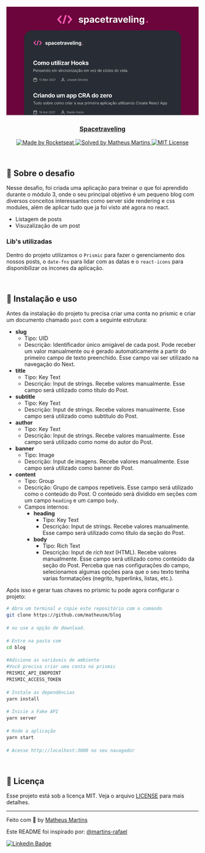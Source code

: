 <p align="center">

<a href="https://blog-matheusm.vercel.app/">
<img src="public/images/capa.png" alt="Ignite" >
</a>
</p>
<a href="https://blog-matheusm.vercel.app/">

<h3 align="center">
  Spacetraveling
</h3>

</a>

<p align="center">
  <a href="https://rocketseat.com.br">
    <img alt="Made by Rocketseat" src="https://img.shields.io/badge/made%20by-Rocketseat-%2306b656?style=flat-square">
  </a>
  
  <a href="https://www.linkedin.com/in/rafaeldcmartins/">
    <img alt="Solved by Matheus Martins" src="https://img.shields.io/badge/solved%20by-Matheus%20Martins-blueviolet?style=flat-square">
  </a>
  
  <a href="https://www.linkedin.com/in/rafaeldcmartins/">
    <img alt="MIT License" src="https://img.shields.io/github/license/matheusm/watchme?style=flat-square">
  </a>
  
</p>

<br>

## :rocket: Sobre o desafio

Nesse desafio, foi criada uma aplicação para treinar o que foi aprendido durante o módulo 3, onde o seu principal objetivo é um pequeno blog com diversos conceitos interessantes como server side rendering e css modules, além de aplicar tudo que ja foi visto até agora no react.

- Listagem de posts
- Visuzalização de um post

### Lib's utilizadas
Dentro do projeto utilizamos o `Prismic` para fazer o gerenciamento dos nossos posts, o `date-fns` para lidar com as datas e o `react-icons` para disponibilizar os incones da aplicação.

<br>

## :wrench: Instalação e uso
Antes da instalação do projeto tu precisa criar uma conta no prismic e criar um documento chamado `post` com a seguinte estrutura:


  - **slug**
    - Tipo: UID
    - Descrição: Identificador único amigável de cada post. Pode receber um valor manualmente ou é gerado automaticamente a partir do primeiro campo de texto preenchido. Esse campo vai ser utilizado na navegação do Next.
- **title**
    - Tipo: Key Text
    - Descrição: Input de strings. Recebe valores manualmente. Esse campo será utilizado como título do Post.
- **subtitle**
    - Tipo: Key Text
    - Descrição: Input de strings. Recebe valores manualmente. Esse campo será utilizado como subtítulo do Post.
- **author**
    - Tipo: Key Text
    - Descrição: Input de strings. Recebe valores manualmente. Esse campo será utilizado como nome do autor do Post.
- **banner**
    - Tipo: Image
    - Descrição: Input de imagens. Recebe valores manualmente. Esse campo será utilizado como banner do Post.
- **content**
    - Tipo: Group
    - Descrição: Grupo de campos repetíveis. Esse campo será utilizado como o conteúdo do Post. O conteúdo será dividido em seções com um campo `heading` e um campo `body`.
    - Campos internos:
        - **heading**
            - Tipo: Key Text
            - Descrição: Input de strings. Recebe valores manualmente. Esse campo será utilizado como título da seção do Post.
        - **body**
            - Tipo: Rich Text                
            - Descrição: Input de *rich text* (HTML). Recebe valores manualmente. Esse campo será utilizado como conteúdo da seção do Post. Perceba que nas configurações do campo, selecionamos algumas opções para que o seu texto tenha varias formatações (negrito, hyperlinks, listas, etc.).


Após isso e gerar tuas chaves no prismic tu pode agora configurar o projeto:

```bash
# Abra um terminal e copie este repositório com o comando
git clone https://github.com/matheusm/blog

# ou use a opção de download.

# Entre na pasta com 
cd blog

#Adicione as variáveis de ambiente
#Você precisa criar uma conta no prismic
PRISMIC_API_ENDPOINT
PRISMIC_ACCESS_TOKEN

# Instale as dependências
yarn install

# Inicie a Fake API
yarn server

# Rode a aplicação
yarn start

# Acesse http://localhost:3000 no seu navagador
```

<br>

## :memo: Licença

Esse projeto está sob a licença MIT. Veja o arquivo [LICENSE](/LICENSE) para mais detalhes.

---

Feito com :purple_heart: by [Matheus Martins](https://github.com/matheusms)

Este README foi inspirado por: [@martins-rafael](https://github.com/martins-rafael)

[![Linkedin Badge](https://img.shields.io/badge/-MatheusMartins-blue?style=flat-square&logo=Linkedin&logoColor=white&link=https://www.linkedin.com/in/matheus-martins-sarmento/)](https://www.linkedin.com/in/matheus-martins-sarmento/) 
